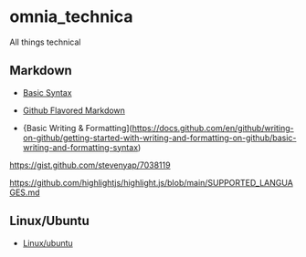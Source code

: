 # omnia_technica
All things technical

## Markdown
- [Basic Syntax](https://www.markdownguide.org/basic-syntax/)

- [Github Flavored Markdown](https://gist.github.com/stevenyap/7038119)

- {Basic Writing & Formatting](https://docs.github.com/en/github/writing-on-github/getting-started-with-writing-and-formatting-on-github/basic-writing-and-formatting-syntax)

https://gist.github.com/stevenyap/7038119

https://github.com/highlightjs/highlight.js/blob/main/SUPPORTED_LANGUAGES.md

## Linux/Ubuntu

- [Linux/ubuntu](./topic/linux_ubuntu.md)
